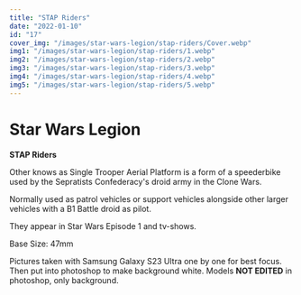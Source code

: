 ```yaml
---
title: "STAP Riders"
date: "2022-01-10"
id: "17"
cover_img: "/images/star-wars-legion/stap-riders/Cover.webp"
img1: "/images/star-wars-legion/stap-riders/1.webp"
img2: "/images/star-wars-legion/stap-riders/2.webp"
img3: "/images/star-wars-legion/stap-riders/3.webp"
img4: "/images/star-wars-legion/stap-riders/4.webp"
img5: "/images/star-wars-legion/stap-riders/5.webp"
---
```


# Star Wars Legion

**STAP Riders**

Other knows as Single Trooper Aerial Platform is a form of a speederbike used by the Sepratists Confederacy's droid army in the Clone Wars.

Normally used as patrol vehicles or support vehicles alongside other larger vehicles with a B1 Battle droid as pilot.

They appear in Star Wars Episode 1 and tv-shows.

Base Size: 47mm

Pictures taken with Samsung Galaxy S23 Ultra one by one for best focus. Then put into photoshop to make background white. Models **NOT EDITED** in photoshop, only background.